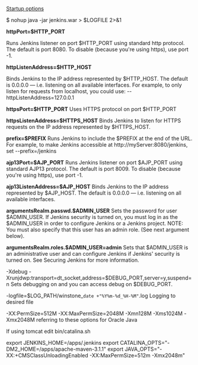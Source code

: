 
[Startup options](https://wiki.jenkins-ci.org/display/JENKINS/Starting+and+Accessing+Jenkins)


$ nohup java -jar jenkins.war > $LOGFILE 2>&1


**httpPort=$HTTP_PORT**

Runs Jenkins listener on port $HTTP_PORT using standard http protocol. The default is port 8080. To disable (because you're using https), use port -1.

**httpListenAddress=$HTTP_HOST**

Binds Jenkins to the IP address represented by $HTTP_HOST. The default is 0.0.0.0 — i.e. listening on all available interfaces. 
For example, to only listen for requests from localhost, you could use: --httpListenAddress=127.0.0.1

**httpsPort=$HTTP_PORT**
Uses HTTPS protocol on port $HTTP_PORT

**httpsListenAddress=$HTTPS_HOST**
Binds Jenkins to listen for HTTPS requests on the IP address represented by $HTTPS_HOST.

**prefix=$PREFIX**
Runs Jenkins to include the $PREFIX at the end of the URL. 
For example, to make Jenkins accessible at http://myServer:8080/jenkins, set --prefix=/jenkins

**ajp13Port=$AJP_PORT**
Runs Jenkins listener on port $AJP_PORT using standard AJP13 protocol. The default is port 8009. To disable (because you're using https), use port -1.

**ajp13ListenAddress=$AJP_HOST**
Binds Jenkins to the IP address represented by $AJP_HOST. The default is 0.0.0.0 — i.e. listening on all available interfaces.

**argumentsRealm.passwd.$ADMIN_USER**
Sets the password for user $ADMIN_USER. If Jenkins security is turned on, you must log in as the $ADMIN_USER in order to configure Jenkins or a Jenkins project. NOTE: You must also specify that this user has an admin role. (See next argument below).

**argumentsRealm.roles.$ADMIN_USER=admin**
Sets that $ADMIN_USER is an administrative user and can configure Jenkins if Jenkins' security is turned on. See Securing Jenkins for more information.

-Xdebug -Xrunjdwp:transport=dt_socket,address=$DEBUG_PORT,server=y,suspend=n	Sets debugging on and you can access debug on $DEBUG_PORT.

-logfile=$LOG_PATH/winstone_`date +"%Y%m-%d_%H-%M"`.log	Logging to desired file

-XX:PermSize=512M -XX:MaxPermSize=2048M -Xmn128M -Xms1024M -Xmx2048M	referring to these options for Oracle Java 



If using tomcat edit bin/catalina.sh

export JENKINS_HOME=/apps/.jenkins
export CATALINA_OPTS="-DM2_HOME=/apps/apache-maven-3.1.1"
export JAVA_OPTS="-XX:+CMSClassUnloadingEnabled -XX:MaxPermSize=512m -Xmx2048m"

